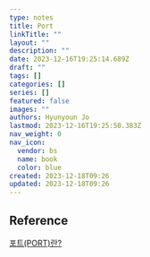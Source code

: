 ```yaml
---
type: notes
title: Port
linkTitle: ""
layout: ""
description: ""
date: 2023-12-16T19:25:14.689Z
draft: ""
tags: []
categories: []
series: []
featured: false
images: ""
authors: Hyunyoun Jo
lastmod: 2023-12-16T19:25:50.383Z
nav_weight: 0
nav_icon:
  vendor: bs
  name: book
  color: blue
created: 2023-12-18T09:26
updated: 2023-12-18T09:26
---
```


## Reference

[포트(PORT)란?](https://sangbeomkim.tistory.com/101)
